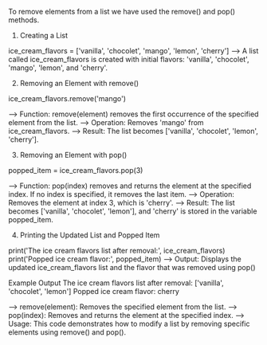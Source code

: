 To remove elements from a list we have used the remove() and pop() methods.

1. Creating a List

ice_cream_flavors = ['vanilla', 'chocolet', 'mango', 'lemon', 'cherry']
--> A list called ice_cream_flavors is created with initial flavors: 'vanilla', 'chocolet', 'mango', 'lemon', and 'cherry'.

2. Removing an Element with remove()

ice_cream_flavors.remove('mango')

--> Function: remove(element) removes the first occurrence of the specified element from the list.
--> Operation: Removes 'mango' from ice_cream_flavors.
--> Result: The list becomes ['vanilla', 'chocolet', 'lemon', 'cherry'].

3. Removing an Element with pop()

popped_item = ice_cream_flavors.pop(3)

--> Function: pop(index) removes and returns the element at the specified index. If no index is specified, it removes the last item.
--> Operation: Removes the element at index 3, which is 'cherry'.
--> Result: The list becomes ['vanilla', 'chocolet', 'lemon'], and 'cherry' is stored in the variable popped_item.

4. Printing the Updated List and Popped Item

print('The ice cream flavors list after removal:', ice_cream_flavors)
print('Popped ice cream flavor:', popped_item)
--> Output: Displays the updated ice_cream_flavors list and the flavor that was removed using pop()


Example Output
The ice cream flavors list after removal: ['vanilla', 'chocolet', 'lemon']
Popped ice cream flavor: cherry

--> remove(element): Removes the specified element from the list.
--> pop(index): Removes and returns the element at the specified index.
--> Usage: This code demonstrates how to modify a list by removing specific elements using remove() and pop().


